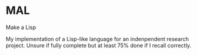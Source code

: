 # MAL

Make a Lisp

My implementation of a Lisp-like language for an indenpendent research project. Unsure if fully complete but at least 75% done if I recall correctly.

